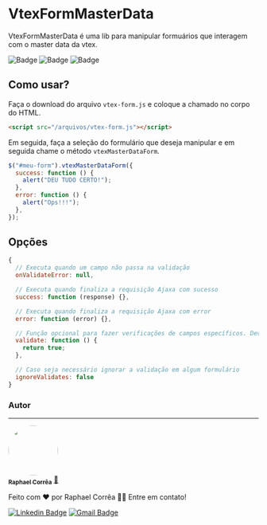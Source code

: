 # VtexFormMasterData

VtexFormMasterData é uma lib para manipular formuários que interagem com o master data da vtex.

![Badge](https://img.shields.io/badge/Autor-Raphael%20Corr%C3%AAa-blue)
![Badge](https://img.shields.io/badge/Version-1.0.0-green)
![Badge](https://img.shields.io/badge/PRs-welcome-green)

## Como usar?

Faça o download do arquivo `vtex-form.js` e coloque a chamado no corpo do HTML.

```HTML
<script src="/arquivos/vtex-form.js"></script>
```

Em seguida, faça a seleção do formulário que deseja manipular e em seguida chame o método `vtexMasterDataForm`.

```JavaScript
$("#meu-form").vtexMasterDataForm({
  success: function () {
    alert("DEU TUDO CERTO!");
  },
  error: function () {
    alert("Ops!!!");
  },
});
```

## Opções

```JavaScript
{
  // Executa quando um campo não passa na validação
  onValidateError: null,

  // Executa quando finaliza a requisição Ajaxa com sucesso
  success: function (response) {},

  // Executa quando finaliza a requisição Ajaxa com error
  error: function (error) {},

  // Função opcional para fazer verificações de campos específicos. Deve retornar um boolean
  validate: function () {
    return true;
  },

  // Caso seja necessário ignorar a validação em algum formulário
  ignoreValidates: false
}
```

### Autor

---

<a href="https://raphaelcorrea.dev/">
 <img style="border-radius: 50%;" src="https://raphaelcorrea.dev/assets/ProfilePhoto.png" width="100px;" alt=""/>
 <br />
 <sub><b>Raphael Corrêa</b></sub></a> <a href="https://raphaelcorrea.dev/" title="Rocketseat">🚀</a>

Feito com ❤️ por Raphael Corrêa 👋🏽 Entre em contato!

[![Linkedin Badge](https://img.shields.io/badge/-Raphael%20Corrêa-blue?style=flat-square&logo=Linkedin&logoColor=white&link=https://www.linkedin.com/in/tgmarinho/)](https://www.linkedin.com/in/raphael-corr%C3%AAa-29993952/)
[![Gmail Badge](https://img.shields.io/badge/-raphael.corra.b@gmail.com-c14438?style=flat-square&logo=Gmail&logoColor=white&link=mailto:raphael.corra.b@gmail.com)](mailto:raphael.corra.b@gmail.com)
